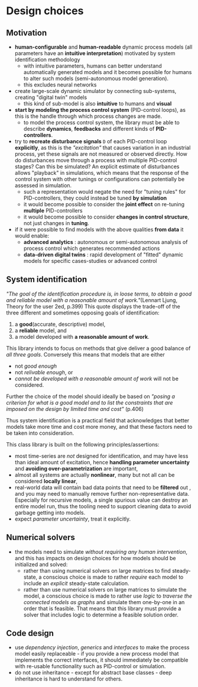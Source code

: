 # Design choices 


## Motivation

- **human-configurable** and **human-readable** dynamic process models (all parameters have an **intuitive interpretation**) motivated by system identification methodology
	- with intuitive parameters, humans can better understand automatically generated models and it becomes 
	possible for humans to alter such models (semi-autonomous model generation).
	- this excludes neural networks
- create large-scale dynamic simulator by connecting sub-systems, creating "digital twin" models
	- this kind of sub-model is also **intuitive** to humans and **visual**
- **start by modeling the process control system** (PID-control loops), as this is the handle through which process changes are made.
	- to model the process control system, the library must be able to describe **dynamics**, **feedbacks** and different kinds of 
	**PID-controllers**.
- try to **recreate disturbance signals** ``D`` of each PID-control loop **explicitly**, as this is the *"excitation"* that causes 
variation in an industrial process, yet these signals are not measured or observed directly. How do disturbances move through a process with multiple PID-control stages? Can this be simulated? An explicit estimate of disturbances allows "playback" in simulations, which means that the response of the control system with other tunings or configurations can potentially be assessed in simulation.
	- such a representation would negate the need for "tuning rules" for PID-controllers, they could instead be tuned **by simulation**
	- it would become possible to consider the **joint effect** on re-tuning **multiple** PID-controllers 
	- it would become possible to consider **changes in control structure**, not just changes in **tuning**.
- if it were possible to find models with the above qualities **from data** it would enable:
	- **advanced analytics** : autonomous or semi-autonomous analysis of process control which generates recommended actions
	- **data-driven digital twins** : rapid development of "fitted" dynamic models for specific cases-studies or advanced control 


## System identification

*"The goal of the identification procedure is, in loose terms, to obtain a good and reliable model with a reasonable amount of work."*(Lennart Ljung, Theory for the user 2ed, p.399)
This quote displays the trade-off of the three different and sometimes opposing goals of identification:
1. a **good**(accurate, descriptive) model,
2. a **reliable** model, and 
3. a model developed with **a reasonable amount of work**.

This library intends to focus on methods that give deliver a good balance of *all three goals*. 
Conversely this means that models that are either
- not *good enough* 
- not *relivable enough*, or
- *cannot be developed with a reasonable amount of work* 
will not be considered.

Further the choice of the model should ideally be based on 
*"posing a criterion for what is a good model and to list the constraints that are imposed on the design by limited time and cost"* (p.406)

Thus system identification is a practical field that acknowledges that better models take more time and cost more money, and that these factors need to be taken into consideration.

This class library is built on the following principles/assertions:
- most time-series are *not* designed for identification, and may have less than ideal amount of excitation, hence 
**handling parameter uncertainty** and **avoiding over-parametrization** are important,
- almost all systems are actually **nonlinear**, many but not all can be considered **locally linear**,
- real-world data will contain bad data points that need to be **filtered** out , and you may need to manually remove further non-representative data. 
Especially for recursive models, a single spurious value can destroy an entire model run, thus the tooling need to support cleaning data to avoid garbage getting into models.
- expect *parameter uncertainty*, treat it explicitly.


## Numerical solvers

- the models need to simulate *without requiring any human intervention*, and this has impacts on design choices
for how models should be initialized and solved:
	- rather than using numerical solvers on large matrices to find steady-state, a conscious choice is 
made to rather *require* each model to include an *explicit* steady-state calculation. 
	- rather than use numerical solvers on large matrices to simulate the model, a conscious choice is made
to rather use *logic* to *traverse the connected models as graphs* and simulate them one-by-one in an order that
is feasible. That means that this library must provide a solver that includes 
logic to determine a feasible solution order. 

## Code design

- use *dependency injection*, *generics* and *interfaces* to make the process model easily replaceable - if you provide a new process model that implements the correct interfaces, it should immediately be compatible with re-usable functionality such as PID-control or simulation. 
- do not use inheritance - except for abstract base classes - deep inheritance is hard to understand for others.

